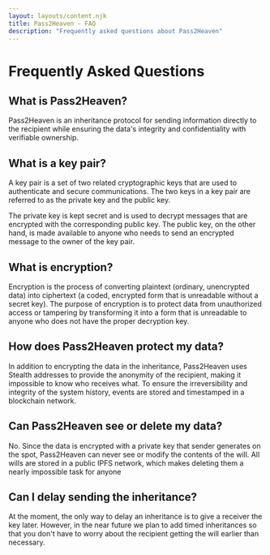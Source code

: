 ```yaml
---
layout: layouts/content.njk
title: Pass2Heaven - FAQ
description: "Frequently asked questions about Pass2Heaven"
---
```


# Frequently Asked Questions

## What is Pass2Heaven?

Pass2Heaven is an inheritance protocol for sending information directly to the recipient while ensuring the data's integrity and confidentiality with verifiable ownership.

## What is a key pair?

A key pair is a set of two related cryptographic keys that are used to authenticate and secure communications. The two keys in a key pair are referred to as the private key and the public key.

The private key is kept secret and is used to decrypt messages that are encrypted with the corresponding public key. The public key, on the other hand, is made available to anyone who needs to send an encrypted message to the owner of the key pair.

## What is encryption?

Encryption is the process of converting plaintext (ordinary, unencrypted data) into ciphertext (a coded, encrypted form that is unreadable without a secret key). The purpose of encryption is to protect data from unauthorized access or tampering by transforming it into a form that is unreadable to anyone who does not have the proper decryption key.

## How does Pass2Heaven protect my data?

In addition to encrypting the data in the inheritance, Pass2Heaven uses Stealth addresses to provide the anonymity of the recipient, making it impossible to know who receives what. To ensure the irreversibility and integrity of the system history, events are stored and timestamped in a blockchain network.

## Can Pass2Heaven see or delete my data?

No. Since the data is encrypted with a private key that sender generates on the spot, Pass2Heaven can never see or modify the contents of the will. All wills are stored in a public IPFS network, which makes deleting them a nearly impossible task for anyone

## Can I delay sending the inheritance?

At the moment, the only way to delay an inheritance is to give a receiver the key later. However, in the near future we plan to add timed inheritances so that you don't have to worry about the recipient getting the will earlier than necessary.
